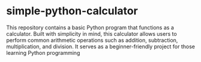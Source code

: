 # simple-python-calculator
This repository contains a basic Python program that functions as a calculator. Built with simplicity in mind, this calculator allows users to perform common arithmetic operations such as addition, subtraction, multiplication, and division. It serves as a beginner-friendly project for those learning Python programming
